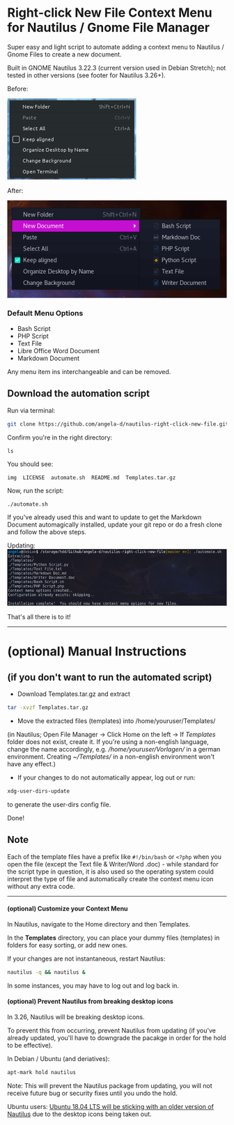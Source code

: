 # Right-click New File Context Menu for Nautilus / Gnome File Manager
Super easy and light script to automate adding a context menu to Nautilus / Gnome Files to create a new document.

Built in GNOME Nautilus 3.22.3 (current version used in Debian Stretch); not tested in other versions (see footer for Nautilus 3.26+).

Before:

![nautilus right click context menu - before](./img/nautilus-right-click-before.png)

After:

![nautilus new file context menu - after](./img/nautilus-right-click-new-file.png)

### Default Menu Options
- Bash Script
- PHP Script
- Text File
- Libre Office Word Document
- Markdown Document

Any menu item ins interchangeable and can be removed.

## Download the automation script
Run via terminal:
```bash
git clone https://github.com/angela-d/nautilus-right-click-new-file.git && cd nautilus-right-click-new-file
```
Confirm you're in the right directory:
```bashrc
ls
```
You should see:
```html
img  LICENSE  automate.sh  README.md  Templates.tar.gz
```

Now, run the script:
```bashrc
./automate.sh
```

If you've already used this and want to update to get the Markdown Document automagically installed, update your git repo or do a fresh clone and follow the above steps.

Updating:
![Updating](img/updating.png)

That's all there is to it!

***

# (optional) Manual Instructions
## (if you don't want to run the automated script)
* Download Templates.tar.gz and extract
```bash
tar -xvzf Templates.tar.gz
```
* Move the extracted files (templates) into /home/youruser/Templates/

(in Nautilus; Open File Manager -> Click Home on the left -> If *Templates* folder does not exist, create it. If you're using a non-english language, change the name accordingly, e.g. */home/youruser/Vorlagen/* in a german environment. Creating *~/Templates/* in a non-english environment won't have any effect.)

* If your changes to do not automatically appear, log out or run:
```bash
xdg-user-dirs-update
```
to generate the user-dirs config file.

Done!

## Note
Each of the template files have a prefix like `#!/bin/bash` or `<?php` when you open the file (except the Text file & Writer/Word .doc) - while standard for the script type in question, it is also used so the operating system could interpret the type of file and automatically create the context menu icon without any extra code.

***

#### (optional) Customize your Context Menu ####
In Nautilus, navigate to the Home directory and then Templates.

In the **Templates** directory, you can place your dummy files (templates) in folders for easy sorting, or add new ones.

If your changes are not instantaneous, restart Nautilus:
```bash
nautilus -q && nautilus &
```
In some instances, you may have to log out and log back in.

#### (optional) Prevent Nautilus from breaking desktop icons ####
In 3.26, Nautilus will be breaking desktop icons.

To prevent this from occurring, prevent Nautilus from updating (if you've already updated, you'll have to downgrade the pacakge in order for the hold to be effective).

In Debian / Ubuntu (and deriatives):
```bash
apt-mark hold nautilus
```
Note: This will prevent the Nautilus package from updating, you will not receive future bug or security fixes until you undo the hold.

Ubuntu users: [Ubuntu 18.04 LTS will be sticking with an older version of Nautilus](https://www.omgubuntu.co.uk/2018/01/ubuntu-18-04-lts-will-ship-older-version-nautilus) due to the desktop icons being taken out.
